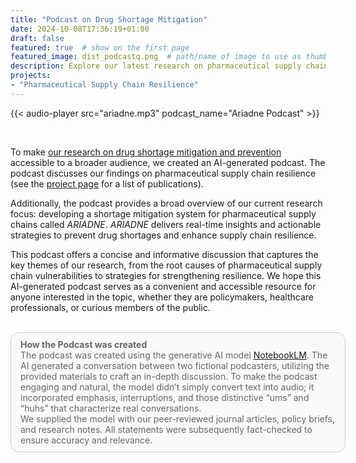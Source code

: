 ```yaml
---
title: "Podcast on Drug Shortage Mitigation"
date: 2024-10-08T17:36:19+01:00
draft: false
featured: true  # show on the first page
featured_image: dist_podcastq.png  # path/name of image to use as thumbnail
description: Explore our latest research on pharmaceutical supply chain resilience in an engaging podcast." # short text, used in cards and for previews
projects:
- "Pharmaceutical Supply Chain Resilience"
---
```


{{< audio-player src="ariadne.mp3" podcast_name="Ariadne Podcast" >}}

<br>

To make [our research on drug shortage mitigation and prevention](/projects/pharmaceutical-supply-chain-resilience/) accessible to a broader audience, we created an AI-generated podcast. The podcast discusses our findings on pharmaceutical supply chain resilience (see the [project page](/projects/pharmaceutical-supply-chain-resilience/) for a list of publications).

Additionally, the podcast provides a broad overview of our current research focus: developing a shortage mitigation system for pharmaceutical supply chains called *ARIADNE*. *ARIADNE* delivers real-time insights and actionable strategies to prevent drug shortages and enhance supply chain resilience.

This podcast offers a concise and informative discussion that captures the key themes of our research, from the root causes of pharmaceutical supply chain vulnerabilities to strategies for strengthening resilience.
We hope this AI-generated podcast serves as a convenient and accessible resource for anyone interested in the topic, whether they are policymakers, healthcare professionals, or curious members of the public.

<br>


<style>
	.disclaimer {
		background-color: #f9f9f9;
		color: #666;
		padding: 10px 15px;
		font-size: 14px;
		border: 1px solid #ccc;
		border-radius: 14px;
		width: 100%;
	}
</style>
<div class="disclaimer">
<strong>How the Podcast was created</strong>
<br>
The podcast was created using the generative AI model <a href="http://notebooklm.google">NotebookLM</a>. The AI generated a conversation between two fictional podcasters, utilizing the provided materials to craft an in-depth discussion. To make the podcast engaging and natural, the model didn’t simply convert text into audio; it incorporated emphasis, interruptions, and those distinctive “ums” and “huhs” that characterize real conversations.
<br>
We supplied the model with our peer-reviewed journal articles, policy briefs, and research notes. All statements were subsequently fact-checked to ensure accuracy and relevance.
</div>


